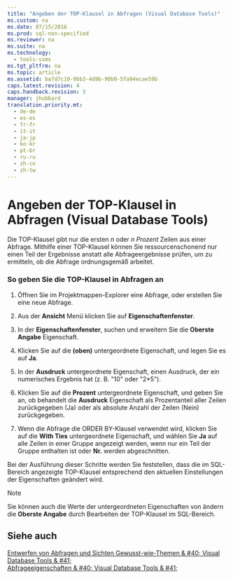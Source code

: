 ```yaml
---
title: "Angeben der TOP-Klausel in Abfragen (Visual Database Tools)"
ms.custom: na
ms.date: 07/15/2016
ms.prod: sql-non-specified
ms.reviewer: na
ms.suite: na
ms.technology: 
  - tools-ssms
ms.tgt_pltfrm: na
ms.topic: article
ms.assetid: ba7d7c10-9bb3-4d9b-90b0-5fa94ecae59b
caps.latest.revision: 4
caps.handback.revision: 3
manager: jhubbard
translation.priority.mt: 
  - de-de
  - es-es
  - fr-fr
  - it-it
  - ja-jp
  - ko-kr
  - pt-br
  - ru-ru
  - zh-cn
  - zh-tw
---
```

# Angeben der TOP-Klausel in Abfragen (Visual Database Tools)
Die TOP-Klausel gibt nur die ersten *n* oder *n Prozent* Zeilen aus einer Abfrage. Mithilfe einer TOP-Klausel können Sie ressourcenschonend nur einen Teil der Ergebnisse anstatt alle Abfrageergebnisse prüfen, um zu ermitteln, ob die Abfrage ordnungsgemäß arbeitet.  
  
### So geben Sie die TOP-Klausel in Abfragen an  
  
1.  Öffnen Sie im Projektmappen-Explorer eine Abfrage, oder erstellen Sie eine neue Abfrage.  
  
2.  Aus der **Ansicht** Menü klicken Sie auf **Eigenschaftenfenster**.  
  
3.  In der **Eigenschaftenfenster**, suchen und erweitern Sie die **Oberste Angabe** Eigenschaft.  
  
4.  Klicken Sie auf die **(oben)** untergeordnete Eigenschaft, und legen Sie es auf **Ja**.  
  
5.  In der **Ausdruck** untergeordnete Eigenschaft, einen Ausdruck, der ein numerisches Ergebnis hat (z. B. "10" oder "2\*5").  
  
6.  Klicken Sie auf die **Prozent** untergeordnete Eigenschaft, und geben Sie an, ob behandelt die **Ausdruck** Eigenschaft als Prozentanteil aller Zeilen zurückgegeben (Ja) oder als absolute Anzahl der Zeilen (Nein) zurückgegeben.  
  
7.  Wenn die Abfrage die ORDER BY-Klausel verwendet wird, klicken Sie auf die **With Ties** untergeordnete Eigenschaft, und wählen Sie **Ja** auf alle Zeilen in einer Gruppe angezeigt werden, wenn nur ein Teil der Gruppe enthalten ist oder **Nr.** werden abgeschnitten.  
  
Bei der Ausführung dieser Schritte werden Sie feststellen, dass die im SQL-Bereich angezeigte TOP-Klausel entsprechend den aktuellen Einstellungen der Eigenschaften geändert wird.  
  
> [!NOTE]  
> Sie können auch die Werte der untergeordneten Eigenschaften von ändern die **Oberste Angabe** durch Bearbeiten der TOP-Klausel im SQL-Bereich.  
  
## Siehe auch  
[Entwerfen von Abfragen und Sichten Gewusst-wie-Themen & #40; Visual Database Tools & #41;](../content/Design-Queries-and-Views-How-to-Topics--Visual-Database-Tools-.md)  
[Abfrageeigenschaften & #40; Visual Database Tools & #41;](../content/Query-Properties--Visual-Database-Tools-.md)  
  
